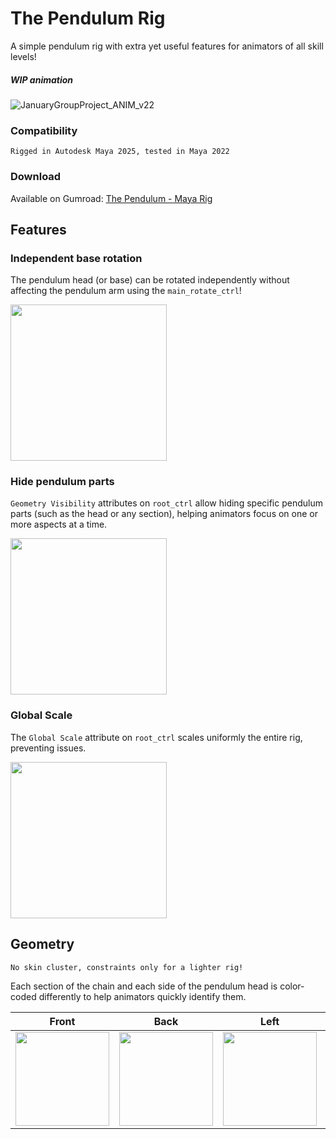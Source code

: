 # The Pendulum Rig
A simple pendulum rig with extra yet useful features for animators of all skill levels!

##### WIP animation
![JanuaryGroupProject_ANIM_v22](https://github.com/user-attachments/assets/c4f155de-21e8-42f3-8f3c-b28c2db43aef)

### Compatibility

```
Rigged in Autodesk Maya 2025, tested in Maya 2022
```

### Download

Available on Gumroad: [The Pendulum - Maya Rig](https://iolandafilipponi.gumroad.com/l/thependulumrig?layout=profile)


## Features

### Independent base rotation
The pendulum head (or base) can be rotated independently without affecting the pendulum arm using the ``main_rotate_ctrl``!

<img src="https://github.com/user-attachments/assets/73b88325-da2c-45e3-8798-93921e22f30e" width="250" height="250">

### Hide pendulum parts
``Geometry Visibility`` attributes on ``root_ctrl`` allow hiding specific pendulum parts (such as the head or any section), helping animators focus on one or more aspects at a time.

<img src="https://github.com/user-attachments/assets/f28d4099-b698-471a-866a-2e269267639e" width="250" height="250">


### Global Scale
The ``Global Scale`` attribute on ``root_ctrl`` scales uniformly the entire rig, preventing issues.

<img src="https://github.com/user-attachments/assets/fbb68ddd-0929-4fae-8688-b3f8d8f3cd9f" width="250" height="250">


## Geometry

```
No skin cluster, constraints only for a lighter rig!
```

Each section of the chain and each side of the pendulum head is color-coded differently to help animators quickly identify them.

| Front | Back | Left | Right |
|--------|--------|--------|--------|
| <img src="https://github.com/user-attachments/assets/9aca7cea-605e-4489-b957-93b65ab97b85" width="150"> | <img src="https://github.com/user-attachments/assets/3126a39e-29ef-477d-a854-e3cf66626cb5" width="150"> | <img src="https://github.com/user-attachments/assets/da6c071c-5d71-4d71-8fa9-4b63f54e2f4b" width="150"> | <img src="https://github.com/user-attachments/assets/b754ff2a-ce88-444e-a9a3-684e26b89489" width="150"> |
